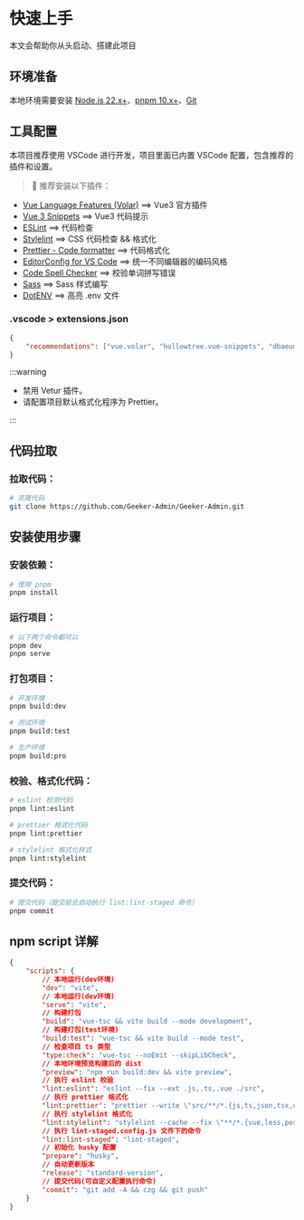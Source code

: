 # 快速上手

本文会帮助你从头启动、搭建此项目

## 环境准备

本地环境需要安装 [Node.js 22.x+](https://nodejs.org/)、[pnpm 10.x+](https://github.com/pnpm/pnpm/)、[Git](https://git-scm.com/)

## 工具配置

本项目推荐使用 VSCode 进行开发，项目里面已内置 VSCode 配置，包含推荐的插件和设置。

> 🌈 推荐安装以下插件：

- [Vue Language Features (Volar)](https://marketplace.visualstudio.com/items?itemName=Vue.volar) ==> Vue3 官方插件
- [Vue 3 Snippets](https://marketplace.visualstudio.com/items?itemName=hollowtree.vue-snippets) ==> Vue3 代码提示
- [ESLint](https://marketplace.visualstudio.com/items?itemName=dbaeumer.vscode-eslint) ==> 代码检查
- [Stylelint](https://marketplace.visualstudio.com/items?itemName=stylelint.vscode-stylelint) ==> CSS 代码检查 && 格式化
- [Prettier - Code formatter](https://marketplace.visualstudio.com/items?itemName=esbenp.prettier-vscode) ==> 代码格式化
- [EditorConfig for VS Code](https://marketplace.visualstudio.com/items?itemName=EditorConfig.EditorConfig) ==> 统一不同编辑器的编码风格
- [Code Spell Checker](https://marketplace.visualstudio.com/items?itemName=streetsidesoftware.code-spell-checker) ==> 校验单词拼写错误
- [Sass](https://marketplace.visualstudio.com/items?itemName=Syler.sass-indented) ==> Sass 样式编写
- [DotENV](https://marketplace.visualstudio.com/items?itemName=mikestead.dotenv) ==> 高亮 .env 文件

### .vscode > extensions.json

```json
{
	"recommendations": ["vue.volar", "hollowtree.vue-snippets", "dbaeumer.vscode-eslint", "stylelint.vscode-stylelint", "esbenp.prettier-vscode", "editorconfig.editorconfig", "streetsidesoftware.code-spell-checker", "syler.sass-indented", "mikestead.dotenv"]
}
```

:::warning

- 禁用 Vetur 插件。
- 请配置项目默认格式化程序为 Prettier。

:::

## 代码拉取

### 拉取代码：

```bash
# 克隆代码
git clone https://github.com/Geeker-Admin/Geeker-Admin.git
```

## 安装使用步骤

### 安装依赖：

```bash
# 使用 pnpm
pnpm install
```

### 运行项目：

```bash
# 以下两个命令都可以
pnpm dev
pnpm serve
```

### 打包项目：

```bash
# 开发环境
pnpm build:dev

# 测试环境
pnpm build:test

# 生产环境
pnpm build:pro
```

### 校验、格式化代码：

```bash
# eslint 检测代码
pnpm lint:eslint

# prettier 格式化代码
pnpm lint:prettier

# stylelint 格式化样式
pnpm lint:stylelint
```

### 提交代码：

```bash
# 提交代码（提交前会自动执行 lint:lint-staged 命令）
pnpm commit
```

## npm script 详解

```json
{
	"scripts": {
		// 本地运行(dev环境)
		"dev": "vite",
		// 本地运行(dev环境)
		"serve": "vite",
		// 构建打包
		"build": "vue-tsc && vite build --mode development",
		// 构建打包(test环境)
		"build:test": "vue-tsc && vite build --mode test",
		// 检查项目 ts 类型
		"type:check": "vue-tsc --noEmit --skipLibCheck",
		// 本地环境预览构建后的 dist
		"preview": "npm run build:dev && vite preview",
		// 执行 eslint 校验
		"lint:eslint": "eslint --fix --ext .js,.ts,.vue ./src",
		// 执行 prettier 格式化
		"lint:prettier": "prettier --write \"src/**/*.{js,ts,json,tsx,css,less,scss,vue,html,md}\"",
		// 执行 stylelint 格式化
		"lint:stylelint": "stylelint --cache --fix \"**/*.{vue,less,postcss,css,scss}\" --cache --cache-location node_modules/.cache/stylelint/",
		// 执行 lint-staged.config.js 文件下的命令
		"lint:lint-staged": "lint-staged",
		// 初始化 husky 配置
		"prepare": "husky",
		// 自动更新版本
		"release": "standard-version",
		// 提交代码(可自定义配置执行命令)
		"commit": "git add -A && czg && git push"
	}
}
```
